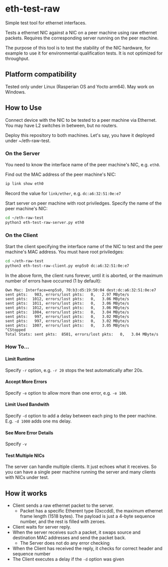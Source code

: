 # eth-test-raw
Simple test tool for ethernet interfaces.

Tests a ethernet NIC against a NIC on a peer machine using raw ethernet packets.
Requires the corresponding server running on the peer machine.

The purpose of this tool is to test the stability of the NIC hardware, for example to use it for environmental qualification tests. It is not optimized for throughput.

## Platform compatibility
Tested only under Linux (Rasperian OS and Yocto arm64). May work on Windows.

## How to Use

Connect device with the NIC to be tested to a peer machine via Ethernet.
You may have L2 switches in between, but no routers.

Deploy this repository to both machines.
Let's say, you have it deployed under ~/eth-raw-test.

### On the Server
You need to know the interface name of the peer machine's NIC, e.g. `eth0`.

Find out the MAC address of the peer machine's NIC:
```bash
ip link show eth0
```
Record the value for `link/ether`, e.g. `dc:a6:32:51:0e:e7`

Start server on peer machine with root priviledges. Specify the name of the peer machine's NIC:
```bash
cd ~/eth-raw-test
python3 eth-test-raw-server.py eth0
```

### On the Client

Start the client specifying the interface name of the NIC to test and the peer machine's MAC address.
You must have root priviledges:
```bash
cd ~/eth-raw-test
python3 eth-test-raw-client.py enp5s0 dc:a6:32:51:0e:e7
```

In the above form, the client runs forever, until it is aborted, or the maximum number of errors have occurred (1 by default):
```
Own Mac: Interface=enp5s0, 70:b3:d5:19:50:04 dest:dc:a6:32:51:0e:e7
sent pkts:   983, errors/lost pkts:   0,   2.97 MByte/s
sent pkts:  1012, errors/lost pkts:   0,   3.06 MByte/s
sent pkts:  1011, errors/lost pkts:   0,   3.06 MByte/s
sent pkts:  1012, errors/lost pkts:   0,   3.06 MByte/s
sent pkts:  1004, errors/lost pkts:   0,   3.04 MByte/s
sent pkts:   997, errors/lost pkts:   0,   3.02 MByte/s
sent pkts:   997, errors/lost pkts:   0,   3.02 MByte/s
sent pkts:  1007, errors/lost pkts:   0,   3.05 MByte/s
^CStopped
Total Stats: sent pkts:  8501, errors/lost pkts:   0,   3.04 MByte/s
```

### How To...
#### Limit Runtime
Specify `-r` option, e.g. `-r 20` stops the test automatically after 20s.

#### Accept More Errors
Specify `-e` option to allow more than one error, e.g. `-e 100`.

#### Limit Used Bandwith
Specify `-d` option to add a delay between each ping to the peer machine. E.g. `-d 1000` adds one ms delay.

#### See More Error Details
Specify `-v`

#### Test Multiple NICs
The server can handle multiple clients. It just echoes what it receives. So you can have a single peer machine running the server and many clients with NICs under test.

## How it works

* Client sends a raw ethernet packet to the server.
    * Packet has a specific Etherent type (0xccdd), the maximum ethernet frame length (1518 bytes). The payload is just a 4-byte sequence number, and the rest is filled with zeroes.
* Client waits for server reply.
* When the server receives such a packet, it swaps source and destination MAC addresses and send the packet back.
    * The Server does not do any error checking
* When the Client has received the reply, it checks for correct header and sequence number
* The Client executes a delay if the `-d` option was given

